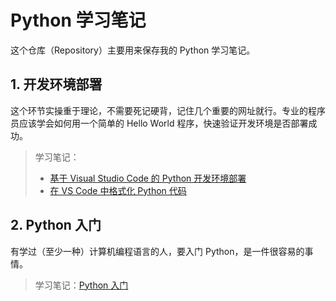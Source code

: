 # Python 学习笔记

这个仓库（Repository）主要用来保存我的 Python 学习笔记。

## 1. 开发环境部署

这个环节实操重于理论，不需要死记硬背，记住几个重要的网址就行。专业的程序员应该学会如何用一个简单的 Hello World 程序，快速验证开发环境是否部署成功。

> 学习笔记：
> - [基于 Visual Studio Code 的 Python 开发环境部署](./vscode/README.md)
> - [在 VS Code 中格式化 Python 代码](./vscode/formatter/README.md)

## 2. Python 入门

有学过（至少一种）计算机编程语言的人，要入门 Python，是一件很容易的事情。

> 学习笔记：[Python 入门](./tutorial/README.md)
